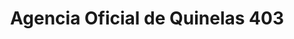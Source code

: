 ---
title: "Agencia Oficial de Quinelas 403"
url: /cerro-azul/agencia-oficial-de-quinelas-403/
shop: Lotterie
---